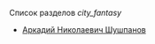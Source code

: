 Список разделов *city_fantasy*

* [Аркадий Николаевич Шушпанов](/books/city_fantasy/Аркадий%20Николаевич%20Шушпанов)